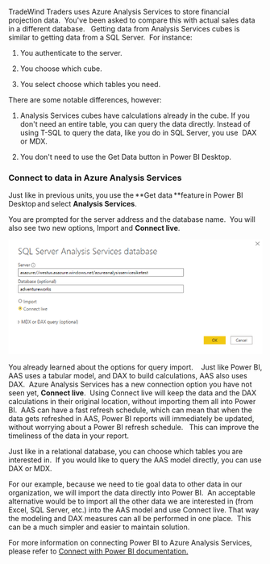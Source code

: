 TradeWind Traders uses Azure Analysis Services to store financial
projection data.  You've been asked to compare this with actual sales
data in a different database.   Getting data from Analysis Services
cubes is similar to getting data from a SQL Server.  For instance: 

1.  You authenticate to the server. 

1.  You choose which cube. 

1.  You select choose which tables you need.  

There are some notable differences, however: 

1.  Analysis Services cubes have calculations already in the cube. If you don't need an entire table, you can query the data directly. Instead of using T-SQL to query the data, like you do in SQL Server, you use  DAX or MDX. 

1.  You don't need to use the Get Data button in Power BI Desktop. 

### Connect to data in Azure Analysis Services  

Just like in previous units, you use the **Get data **feature in Power
BI Desktop and select **Analysis Services**.   

You are prompted for the server address and the database name.  You will
also see two new options, Import and **Connect live**. 

[![Azure Analysis Services server and database](../media/7-analysis-services-connection-ss.png)](../media/7-analysis-services-connection-ss.png#lightbox)

You already learned about the options for query import.    Just like
Power BI, AAS uses a tabular model, and DAX to build calculations, AAS
also uses DAX.  Azure Analysis Services has a new connection option you
have not seen yet, **Connect live**.  Using Connect live will keep the
data and the DAX calculations in their original location, without
importing them all into Power BI.  AAS can have a fast refresh schedule,
which can mean that when the data gets refreshed in AAS, Power BI
reports will immediately be updated, without worrying about a Power BI
refresh schedule.   This can improve the timeliness of the data in your
report.  

Just like in a relational database, you can choose which tables you are
interested in.  If you would like to query the AAS model directly, you
can use DAX or MDX.   

For our example, because we need to tie goal data to other data in our
organization, we will import the data directly into Power BI.  An
acceptable alternative would be to import all the other data we are
interested in (from Excel, SQL Server, etc.) into the AAS model and use
Connect live. That way the modeling and DAX measures can all be performed
in one place.  This can be a much simpler and easier to maintain
solution. 

For more information on connecting Power BI to Azure Analysis Services,
please refer to [Connect with Power BI documentation.](https://docs.microsoft.com/azure/analysis-services/analysis-services-connect-pbi/?azure-portal=true) 


